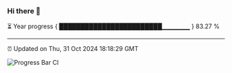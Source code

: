 ### Hi there 👋

⏳ Year progress { ████████████████████████▁▁▁▁▁▁ } 83.27 %

---

⏰ Updated on Thu, 31 Oct 2024 18:18:29 GMT

![Progress Bar CI](https://github.com/liununu/liununu/workflows/Progress%20Bar%20CI/badge.svg)
